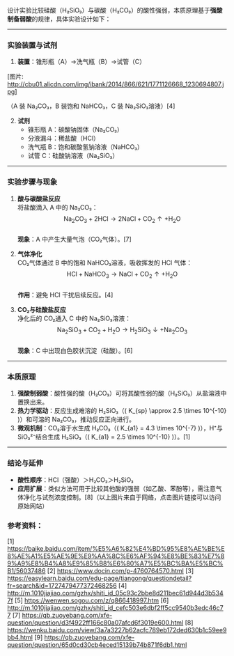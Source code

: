 

设计实验比较硅酸（H₂SiO₃）与碳酸（H₂CO₃）的酸性强弱，本质原理基于**强酸制备弱酸**的规律，具体实验设计如下：

---

### **实验装置与试剂**
1. **装置**：锥形瓶（A）→洗气瓶（B）→试管（C）  
    
[图片: http://cbu01.alicdn.com/img/ibank/2014/866/621/1771126668_1230694807.jpg]

   （A 装 Na₂CO₃，B 装饱和 NaHCO₃，C 装 Na₂SiO₃溶液）[4]

2. **试剂**  
   - 锥形瓶 A：碳酸钠固体（Na₂CO₃）  
   - 分液漏斗：稀盐酸（HCl）  
   - 洗气瓶 B：饱和碳酸氢钠溶液（NaHCO₃）  
   - 试管 C：硅酸钠溶液（Na₂SiO₃）

---

### **实验步骤与现象**
1. **酸与碳酸盐反应**  
   将盐酸滴入 A 中的 Na₂CO₃：  
   $$ \text{Na}_2\text{CO}_3 + 2\text{HCl} \rightarrow 2\text{NaCl} + \text{CO}_2↑ + \text{H}_2\text{O} $$  
   **现象**：A 中产生大量气泡（CO₂气体）。[7]

2. **气体净化**  
   CO₂气体通过 B 中的饱和 NaHCO₃溶液，吸收挥发的 HCl 气体：  
   $$ \text{HCl} + \text{NaHCO}_3 \rightarrow \text{NaCl} + \text{CO}_2↑ + \text{H}_2\text{O} $$  
   **作用**：避免 HCl 干扰后续反应。[4]

3. **CO₂与硅酸盐反应**  
   净化后的 CO₂通入 C 中的 Na₂SiO₃溶液：  
   $$ \text{Na}_2\text{SiO}_3 + \text{CO}_2 + \text{H}_2\text{O} \rightarrow \text{H}_2\text{SiO}_3↓ + \text{Na}_2\text{CO}_3 $$  
   **现象**：C 中出现白色胶状沉淀（硅酸）。[6]

---

### **本质原理**
1. **强酸制弱酸**：酸性强的酸（H₂CO₃）可将其酸性弱的酸（H₂SiO₃）从盐溶液中置换出来。  
2. **热力学驱动**：反应生成难溶的 H₂SiO₃（\( K_{sp} \approx 2.5 \times 10^{-10} \)）和可溶的 Na₂CO₃，推动反应正向进行。  
3. **微观机制**：CO₂溶于水生成 H₂CO₃（\( K_{a1} = 4.3 \times 10^{-7} \)），H⁺与 SiO₃²⁻结合生成 H₂SiO₃（\( K_{a1} = 2.5 \times 10^{-10} \)）。[1]

---

### **结论与延伸**
- **酸性顺序**：HCl（强酸）＞H₂CO₃＞H₂SiO₃  
- **应用扩展**：类似方法可用于比较其他酸的强弱（如乙酸、苯酚等），需注意气体净化与试剂浓度控制。[8]（以上图片来自于网络，点击图片链接可以访问原始网站）

### 参考资料：
[1] https://baike.baidu.com/item/%E5%A6%82%E4%BD%95%E8%AE%BE%E8%AE%A1%E5%AE%9E%E9%AA%8C%E6%AF%94%E8%BE%83%E7%89%A9%E8%B4%A8%E9%85%B8%E6%80%A7%E5%BC%BA%E5%BC%B1/56037486
[2] https://www.docin.com/p-4760764570.html
[3] https://easylearn.baidu.com/edu-page/tiangong/questiondetail?fr=search&id=1727479477372468256
[4] http://m.1010jiajiao.com/gzhx/shiti_id_05c93c2bbe8d211bec61d944d3b5347f
[5] https://wenwen.sogou.com/z/q866418997.htm
[6] http://m.1010jiajiao.com/gzhx/shiti_id_cefc503e6dbf2ff5cc9540b3edc46c77
[7] https://qb.zuoyebang.com/xfe-question/question/d3f4922ff166c80a07afcd6f3019e600.html
[8] https://wenku.baidu.com/view/3a7a3227b62acfc789eb172ded630b1c59ee9bb4.html
[9] https://qb.zuoyebang.com/xfe-question/question/65d0cd30cb4eced15139b74b871f6db1.html